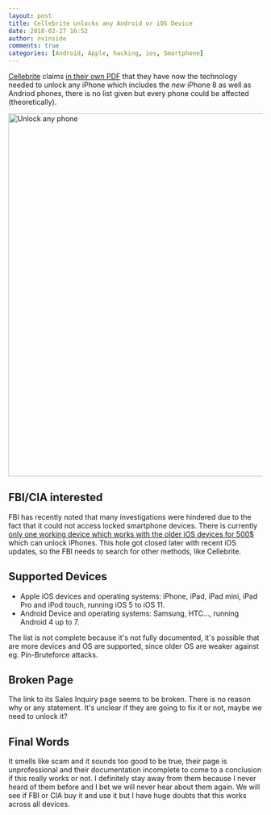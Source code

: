 ```yaml
---
layout: post
title: Cellebrite unlocks any Android or iOS Device
date: 2018-02-27 16:52
author: nvinside
comments: true
categories: [Android, Apple, hacking, ios, Smartphone]
---
```

<a href="https://www.cellebrite.com/en/home/" target="_blank" rel="noopener">Cellebrite</a> claims <a href="https://media.cellebrite.com/wp-content/uploads/2017/12/advanced-unlocking-extraction-datasheet-jan2018.pdf" target="_blank" rel="noopener">in their own PDF</a> that they have now the technology needed to unlock any iPhone which includes the <em>new</em> iPhone 8 as well as Andriod phones, there is no list given but every phone could be affected (theoretically).

<img class="alignnone size-full wp-image-3060" src="https://chefkochblog.files.wordpress.com/2018/02/maxresdefault3.jpg" alt="Unlock any phone" width="1280" height="720" />

<!--more-->

<h2>FBI/CIA interested</h2>

FBI has recently noted that many investigations were hindered due to the fact that it could not access locked smartphone devices. There is currently <a href="https://wccftech.com/iphone-hack-box-unlocks-iphone-7/" target="_blank" rel="noopener">only one working device which works with the older iOS devices for 500$</a> which can unlock iPhones. This hole got closed later with recent iOS updates, so the FBI needs to search for other methods, like Cellebrite.

<h2>Supported Devices</h2>

<ul>
    <li>Apple iOS devices and operating systems: iPhone, iPad, iPad mini, iPad Pro and iPod touch, running iOS 5 to iOS 11.</li>
    <li>Android Device and operating systems: Samsung, HTC..., running Android 4 up to 7.</li>
</ul>

The list is not complete because it's not fully documented, it's possible that are more devices and OS are supported, since older OS are weaker against eg. Pin-Bruteforce attacks.

<h2>Broken Page</h2>

The link to its Sales Inquiry page seems to be broken. There is no reason why or any statement. It's unclear if they are going to fix it or not, maybe we need to unlock it?

<h2>Final Words</h2>

It smells like scam and it sounds too good to be true, their page is unprofessional and their documentation incomplete to come to a conclusion if this really works or not. I definitely stay away from them because I never heard of them before and I bet we will never hear about them again. We will see if FBI or CIA buy it and use it but I have huge doubts that this works across all devices.
